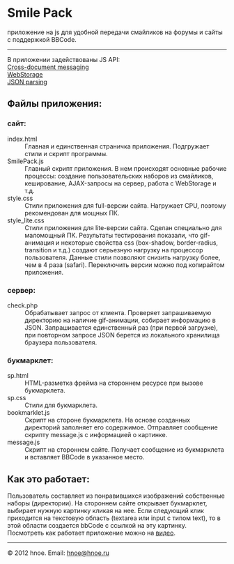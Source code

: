 <h1>Smile Pack</h1>

<p>приложение на js для удобной передачи смайликов на форумы и сайты с поддержкой BBCode.</p>

<hr>

<p>В приложении задействованы JS API:
  <br>
	<a href="http://caniuse.com/#feat=x-doc-messaging">Cross-document messaging</a>
	<br>
	<a href="http://caniuse.com/#feat=namevalue-storage">WebStorage</a>
	<br>
	<a href="http://caniuse.com/#feat=json">JSON parsing</a>
</p>

<h2>Файлы приложения:</h2>

<h3>сайт:</h3>
<dl>
	<dt>index.html</dt>
		<dd>Главная и единственная страничка приложения. Подгружает стили и скрипт программы.</dd>
	<dt>SmilePack.js</dt>
		<dd>
			Главный скрипт приложения. В нем происходят основные рабочие процессы:
			создание пользовательских наборов из смайликов,
			кеширование, AJAX-запросы на сервер, работа с WebStorage и т.д.
		</dd>
	<dt>style.css</dt>
		<dd>Стили приложения для full-версии сайта. Нагружает CPU, поэтому рекомендован для мощных ПК.</dd>
	<dt>style_lite.css</dt>
		<dd>
			Стили приложения для lite-версии сайта. Сделан специально для маломощный ПК.
			Результаты тестирования показали, что gif-анимация и некоторые свойства css
			(box-shadow, border-radius, transition и т.д.)
			создают серьезную нагрузку на процессор пользователя.
			Данные стили позволяют снизить нагрузку более, чем в 4 раза (safari).
			Переключить версии можно под копирайтом приложения.
		</dd>
</dl>

<h3>сервер:</h3>
<dl>
	<dt>check.php</dt>
		<dd>
			Обрабатывает запрос от клиента. Проверяет запрашиваемую директорию на наличие gif-анимации,
			собирает информацию в JSON. Запрашивается единственный раз (при первой загрузке),
			при повторном запросе JSON берется из локального хранилища браузера пользователя.
		</dd>
</dl>

<h3>букмарклет:</h3>
<dl>
	<dt>sp.html</dt>
		<dd>HTML-разметка фрейма на стороннем ресурсе при вызове букмарклета.</dd>
	<dt>sp.css</dt>
		<dd>Стили для букмарклета.</dd>
	<dt>bookmarklet.js</dt>
		<dd>
			Скрипт на стороне букмарклета. На основе созданных директорий заполняет его содержимое.
			Отправляет сообщение скрипту message.js с информацией о картинке.
		</dd>
	<dt>message.js</dt>
		<dd>Скрипт на стороннем сайте. Получает сообщение из букмарклета и вставляет BBCode в указанное место.</dd>
</dl>

<h2>Как это работает:</h2>

<p>
	Пользователь составляет из понравившихся изображений собственные наборы (директории).
	На стороннем сайте открывает букмарклет, выбирает нужную картинку кликая на нее.
	Если следующий клик приходится на текстовую область (textarea или input c типом text),
	то в этой области создается bbCode с ссылкой на эту картинку. <br>
	Посмотреть как работает приложение можно на <a href="http://youtu.be/yKRrWsKcD7s">видео</a>.
</p>

<hr>

<p>
	&copy; 2012 hnoe. Email: <a href="mailto:hnoe@hnoe.ru">hnoe@hnoe.ru</a><br>
</p>
